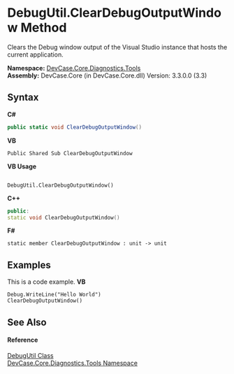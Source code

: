 # DebugUtil.ClearDebugOutputWindow Method 
 

Clears the Debug window output of the Visual Studio instance that hosts the current application.

**Namespace:**&nbsp;<a href="N_DevCase_Core_Diagnostics_Tools">DevCase.Core.Diagnostics.Tools</a><br />**Assembly:**&nbsp;DevCase.Core (in DevCase.Core.dll) Version: 3.3.0.0 (3.3)

## Syntax

**C#**<br />
``` C#
public static void ClearDebugOutputWindow()
```

**VB**<br />
``` VB
Public Shared Sub ClearDebugOutputWindow
```

**VB Usage**<br />
``` VB Usage

DebugUtil.ClearDebugOutputWindow()
```

**C++**<br />
``` C++
public:
static void ClearDebugOutputWindow()
```

**F#**<br />
``` F#
static member ClearDebugOutputWindow : unit -> unit 

```


## Examples
This is a code example. 
**VB**<br />
``` VB
Debug.WriteLine("Hello World")
ClearDebugOutputWindow()
```


## See Also


#### Reference
<a href="T_DevCase_Core_Diagnostics_Tools_DebugUtil">DebugUtil Class</a><br /><a href="N_DevCase_Core_Diagnostics_Tools">DevCase.Core.Diagnostics.Tools Namespace</a><br />